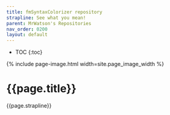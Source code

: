 ```yaml
---
title: fmSyntaxColorizer repository
strapline: See what you mean!
parent: MrWatson's Repositories
nav_order: 0200
layout: default
---
```

- TOC
{:toc}

{% include page-image.html width=site.page_image_width %}

# {{page.title}}

{{page.strapline}}
